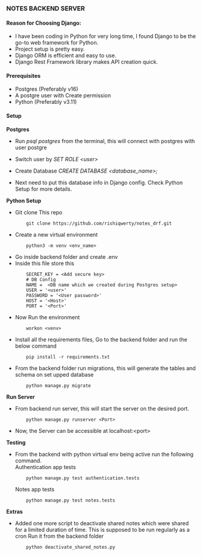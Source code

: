 ### NOTES BACKEND SERVER

#### Reason for Choosing Django:  
- I have been coding in Python for very long time, I found Django to be the go-to web framework for Python.
- Project setup is pretty easy.
- Django ORM is efficient and easy to use.
- Django Rest Framework library makes API creation quick.

#### Prerequisites
- Postgres (Preferably v16)
- A postgre user with Create permission
- Python (Preferably v3.11)

#### Setup
**Postgres**  
- Run *psql postgres* from the terminal, this will connect with postgres with user postgre

- Switch user by *SET ROLE \<user>* 
- Create Database *CREATE DATABASE \<database_name>;*

- Next need to put this database info in Django config. Check Python Setup for more details.

**Python Setup**
- Git clone This repo
    ```
        git clone https://github.com/rishiqwerty/notes_drf.git
    ```
- Create a new virtual environment
    ```
        python3 -m venv <env_name>
    ```
- Go inside backend folder and create .env
- Inside this file store this
    ```
        SECRET_KEY = <Add secure key>
        # DB Config
        NAME =  <DB name which we created during Postgres setup>
        USER = '<user>'
        PASSWORD = '<User password>'
        HOST = '<Host>'
        PORT = '<Port>'
    ```
- Now Run the environment
    ```
        workon <venv>
    ```
- Install all the requirements files, Go to the backend folder and run the below command
    ```
        pip install -r requirements.txt
    ```
- From the backend folder run migrations, this will generate the tables and schema on set upped database
    ```
        python manage.py migrate
    ```

**Run Server**
- From backend run server, this will start the server on the desired port.  
    ```
        python manage.py runserver <Port>
    ```
- Now, the Server can be accessible at localhost:\<port>

**Testing**
- From the backend with python virtual env being active run the following command.  
Authentication app tests
    ```
        python manage.py test authentication.tests
    ``` 
    Notes app tests  
    ```
        python manage.py test notes.tests
    ``` 

**Extras**
- Added one more script to deactivate shared notes which were shared for a limited duration of time. This is supposed to be run regularly as a cron
Run it from the backend folder
    ```
        python deactivate_shared_notes.py
    ```
